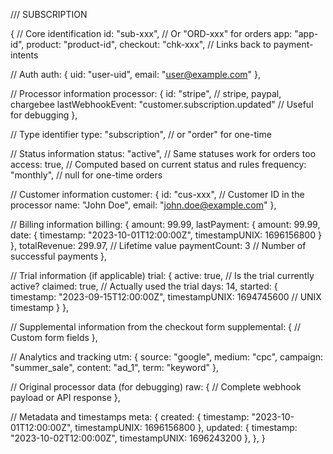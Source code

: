/// SUBSCRIPTION

{
  // Core identification
  id: "sub-xxx", // Or "ORD-xxx" for orders
  app: "app-id",
  product: "product-id",
  checkout: "chk-xxx", // Links back to payment-intents

  // Auth
  auth: {
    uid: "user-uid",
    email: "user@example.com"
  },

  // Processor information
  processor: {
    id: "stripe", // stripe, paypal, chargebee
    lastWebhookEvent: "customer.subscription.updated" // Useful for debugging
  },

  // Type identifier
  type: "subscription", // or "order" for one-time

  // Status information
  status: "active", // Same statuses work for orders too
  access: true, // Computed based on current status and rules
  frequency: "monthly", // null for one-time orders

  // Customer information
  customer: {
    id: "cus-xxx", // Customer ID in the processor
    name: "John Doe",
    email: "john.doe@example.com"
  },

  // Billing information
  billing: {
    amount: 99.99,
    lastPayment: {
      amount: 99.99,
      date: {
        timestamp: "2023-10-01T12:00:00Z",
        timestampUNIX: 1696156800
      }
    },
    totalRevenue: 299.97, // Lifetime value
    paymentCount: 3 // Number of successful payments
  },

  // Trial information (if applicable)
  trial: {
    active: true, // Is the trial currently active?
    claimed: true, // Actually used the trial
    days: 14,
    started: {
      timestamp: "2023-09-15T12:00:00Z",
      timestampUNIX: 1694745600 // UNIX timestamp
    }
  },

  // Supplemental information from the checkout form
  supplemental: {
    // Custom form fields
  },

  // Analytics and tracking
  utm: {
    source: "google",
    medium: "cpc",
    campaign: "summer_sale",
    content: "ad_1",
    term: "keyword"
  },

  // Original processor data (for debugging)
  raw: {
    // Complete webhook payload or API response
  },

  // Metadata and timestamps
  meta: {
    created: {
      timestamp: "2023-10-01T12:00:00Z",
      timestampUNIX: 1696156800
    },
    updated: {
      timestamp: "2023-10-02T12:00:00Z",
      timestampUNIX: 1696243200
    },
  },
}
